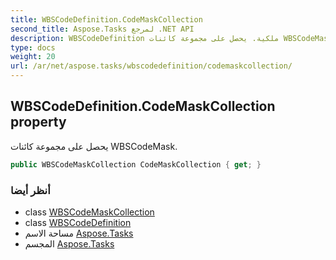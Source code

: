 ```yaml
---
title: WBSCodeDefinition.CodeMaskCollection
second_title: Aspose.Tasks لمرجع .NET API
description: WBSCodeDefinition ملكية. يحصل على مجموعة كائنات WBSCodeMask.
type: docs
weight: 20
url: /ar/net/aspose.tasks/wbscodedefinition/codemaskcollection/
---
```

## WBSCodeDefinition.CodeMaskCollection property

يحصل على مجموعة كائنات WBSCodeMask.

```csharp
public WBSCodeMaskCollection CodeMaskCollection { get; }
```

### أنظر أيضا

* class [WBSCodeMaskCollection](../../wbscodemaskcollection/)
* class [WBSCodeDefinition](../)
* مساحة الاسم [Aspose.Tasks](../../wbscodedefinition/)
* المجسم [Aspose.Tasks](../../../)


